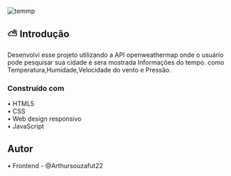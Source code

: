 ![temmp](https://github.com/Arthursouzafut22/app.clima.Tempo/assets/128741183/08c176a6-9250-473c-98e2-98fc96287c62)

## ⛅ Introdução
Desenvolvi esse projeto utilizando a API openweathermap onde o usuário pode pesquisar sua cidade é sera mostrada  Informações do tempo. como Temperatura,Humidade,Velocidade do vento e Pressão.

### Construído com

• HTML5                  
• CSS                   
• Web design responsivo              
• JavaScript           

## Autor
• Frontend - @Arthursouzafut22
